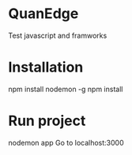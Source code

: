 # QuanEdge
Test javascript and framworks

# Installation
npm install nodemon -g
npm install 

# Run project
nodemon app
Go to localhost:3000


